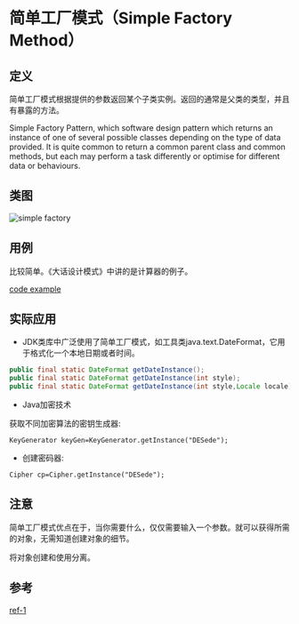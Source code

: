 
# 简单工厂模式（Simple Factory Method）

## 定义

简单工厂模式根据提供的参数返回某个子类实例。返回的通常是父类的类型，并且有暴露的方法。

Simple Factory Pattern, which software design pattern which 
returns an instance of one of several possible classes depending 
on the type of data provided. It is quite common to 
return a common parent class and common methods, 
but each may perform a task differently or optimise for different data or behaviours.

## 类图

![simple factory](https://gitee.com/gdhu/testtingop/raw/master/2019-12-10_030.jpg)

## 用例

比较简单。《大话设计模式》中讲的是计算器的例子。

[code example](./code/u001)

## 实际应用

- JDK类库中广泛使用了简单工厂模式，如工具类java.text.DateFormat，它用于格式化一个本地日期或者时间。

```java
public final static DateFormat getDateInstance();
public final static DateFormat getDateInstance(int style);
public final static DateFormat getDateInstance(int style,Locale locale);
```

- Java加密技术

获取不同加密算法的密钥生成器:

`KeyGenerator keyGen=KeyGenerator.getInstance("DESede");`

- 创建密码器:

`Cipher cp=Cipher.getInstance("DESede");`

## 注意

简单工厂模式优点在于，当你需要什么，仅仅需要输入一个参数。就可以获得所需的对象，无需知道创建对象的细节。

将对象创建和使用分离。

## 参考

[ref-1](https://design-patterns.readthedocs.io/zh_CN/latest/creational_patterns/simple_factory.html)